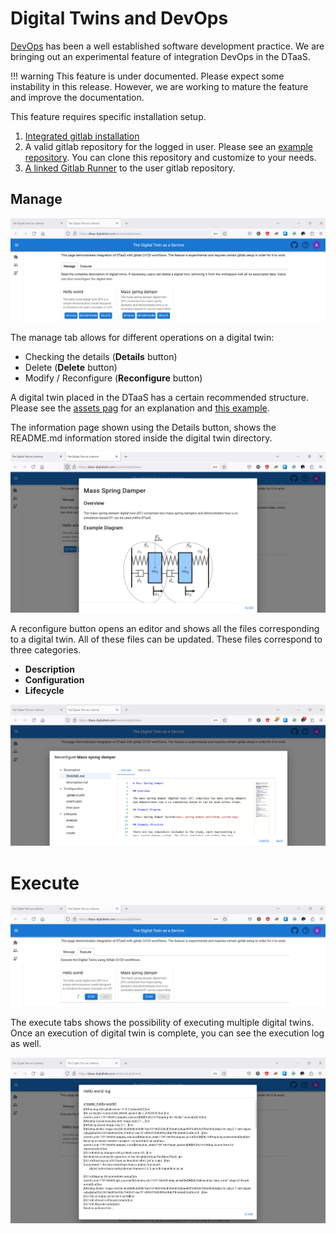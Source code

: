 # Digital Twins and DevOps

[DevOps](https://en.wikipedia.org/wiki/DevOps) has been
a well established software development practice.
We are bringing out an experimental feature of integration DevOps
in the DTaaS.

<!-- markdownlint-disable MD046 -->
<!-- prettier-ignore -->
!!! warning
    This feature is under documented. Please expect some instability
    in this release. However, we are working to mature the feature
    and improve the documentation.
<!-- markdownlint-enable MD046 -->

This feature requires specific installation setup.

1. [Integrated gitlab installation](../../admin/gitlab/integration.md)
1. A valid gitlab repository for the logged in user. Please see
   an [example repository](https://gitlab.com/dtaas/user1). You can clone
   this repository and customize to your needs.
1. [A linked Gitlab Runner](../../admin/gitlab/runner.md)
   to the user gitlab repository.

## Manage

![Manage Digital Twin Preview Page](dt_manage.png)

The manage tab allows for different operations on a digital twin:

* Checking the details (**Details** button)
* Delete (**Delete** button)
* Modify / Reconfigure (**Reconfigure** button)

A digital twin placed in the DTaaS has a certain recommended
structure. Please see the
[assets pag](../servers/lib/assets.md) for an explanation
and
[this example](https://github.com/INTO-CPS-Association/DTaaS-examples/tree/main/digital_twins/mass-spring-damper).

The information page shown using the Details button, shows
the README.md information stored inside the digital twin directory.

![Digital Twin Details](dt_manage_details.png)

A reconfigure button opens an editor and shows all the files corresponding
to a digital twin. All of these files can be updated. These files
correspond to three categories.

* **Description**
* **Configuration**
* **Lifecycle**

![Digital Twin Reconfigure](dt_manage_reconfigure.png)

# Execute

![Digital Twin Execute](dt_execute_running.png)

The execute tabs shows the possibility of executing multiple digital twins.
Once an execution of digital twin is complete, you can see the execution
log as well.

![Digital Twin Execution Log](dt_execute_log.png)
